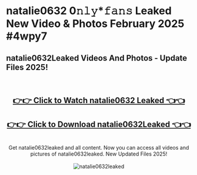 # natalie0632 0𝚗𝚕𝚢*𝚏𝚊𝚗𝚜 Leaked New Video & Photos February 2025 #4wpy7

<h2>natalie0632Leaked Videos And Photos - Update Files 2025!</h2>
<br>
<div align="center">
<h2><a href="https://mediaupload.pro?title=natalie0632&ref=11F" rel="nofollow">👉👉 Click to Watch natalie0632 Leaked 👈👈</a></h2>
<h2><a href="https://mediaupload.pro?title=natalie0632&ref=11F" rel="nofollow">👉👉 Click to Download natalie0632Leaked 👈👈</a></h2>
<br>
Get natalie0632leaked and all content. Now you can access all videos and pictures of natalie0632leaked. New Updated Files 2025!
<br>
<br>
<a href="https://mediaupload.pro?title=natalie0632&ref=11F" rel="nofollow" data-target="animated-image.originalLink"><img src="https://i.ibb.co/Gkj2r4b/banner.png" alt="natalie0632leaked" style="max-width: 100%; display: inline-block;" data-target="animated-image.originalImage"></a>
</div>
<br>

